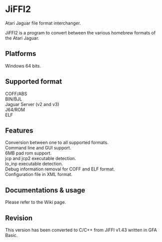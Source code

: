 # JiFFI2
Atari Jaguar file format interchanger.

JiFFI2 is a program to convert between the various homebrew formats of the Atari Jaguar.

## Platforms
Windows 64 bits.

## Supported format
COFF/ABS<br>
BIN/BJL<br>
Jaguar Server (v2 and v3)<br>
J64/ROM<br>
ELF

## Features
Conversion between one to all supported formats.<br>
Command line and GUI support.<br>
6MB pad rom support.<br>
jcp and jcp2 executable detection.<br>
lo_inp executable detection.<br>
Debug information removal for COFF and ELF format.<br>
Configuration file in XML format.

## Documentations & usage
Please refer to the Wiki page.

## Revision
This version has been converted to C/C++ from JiFFI v1.43 written in GFA Basic.
